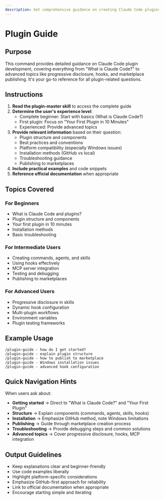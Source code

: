 ```yaml
---
description: Get comprehensive guidance on creating Claude Code plugins, from basics to advanced topics
---
```


# Plugin Guide

## Purpose
This command provides detailed guidance on Claude Code plugin development, covering everything from "What is Claude Code?" to advanced topics like progressive disclosure, hooks, and marketplace publishing. It's your go-to reference for all plugin-related questions.

## Instructions

1. **Read the plugin-master skill** to access the complete guide
2. **Determine the user's experience level**:
   - Complete beginner: Start with basics (What is Claude Code?)
   - First plugin: Focus on "Your First Plugin in 10 Minutes"
   - Experienced: Provide advanced topics
3. **Provide relevant information** based on their question:
   - Plugin structure and components
   - Best practices and conventions
   - Platform compatibility (especially Windows issues)
   - Installation methods (GitHub vs local)
   - Troubleshooting guidance
   - Publishing to marketplaces
4. **Include practical examples** and code snippets
5. **Reference official documentation** when appropriate

## Topics Covered

### For Beginners
- What is Claude Code and plugins?
- Plugin structure and components
- Your first plugin in 10 minutes
- Installation methods
- Basic troubleshooting

### For Intermediate Users
- Creating commands, agents, and skills
- Using hooks effectively
- MCP server integration
- Testing and debugging
- Publishing to marketplaces

### For Advanced Users
- Progressive disclosure in skills
- Dynamic hook configuration
- Multi-plugin workflows
- Environment variables
- Plugin testing frameworks

## Example Usage

```
/plugin-guide - how do I get started?
/plugin-guide - explain plugin structure
/plugin-guide - how to publish to marketplace
/plugin-guide - Windows installation issues
/plugin-guide - advanced hook configuration
```

## Quick Navigation Hints

When users ask about:
- **Getting started** → Direct to "What is Claude Code?" and "Your First Plugin"
- **Structure** → Explain components (commands, agents, skills, hooks)
- **Installation** → Emphasize GitHub method, note Windows limitations
- **Publishing** → Guide through marketplace creation process
- **Troubleshooting** → Provide debugging steps and common solutions
- **Advanced topics** → Cover progressive disclosure, hooks, MCP integration

## Output Guidelines

- Keep explanations clear and beginner-friendly
- Use code examples liberally
- Highlight platform-specific considerations
- Emphasize GitHub-first approach for reliability
- Link to official documentation when appropriate
- Encourage starting simple and iterating
